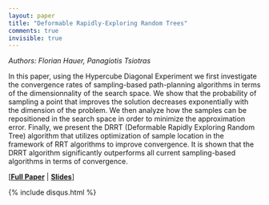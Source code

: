 ```yaml
---
layout: paper
title: "Deformable Rapidly-Exploring Random Trees"
comments: true
invisible: true
---
```


<p class="text-left"><i>Authors: Florian Hauer, Panagiotis Tsiotras</i></p>

In this paper, using the Hypercube Diagonal Experiment we first investigate the convergence rates of sampling-based path-planning algorithms in terms of the dimensionnality of the search space.  We show that the probability of sampling a point that improves the solution decreases exponentially with the dimension of the problem. We then analyze how the samples can be repositioned in the search space in order to minimize the approximation error. Finally, we present the DRRT (Deformable Rapidly Exploring Random Tree) algorithm that utilizes optimization of sample location in the framework of RRT algorithms to improve convergence. It is shown that the DRRT algorithm significantly outperforms all current sampling-based algorithms in terms of convergence.

[<b><a href="/static/papers/17.pdf">Full Paper</a></b> | <b><a href="/static/slides/17.mp4">Slides</a></b>]

{% include disqus.html %}